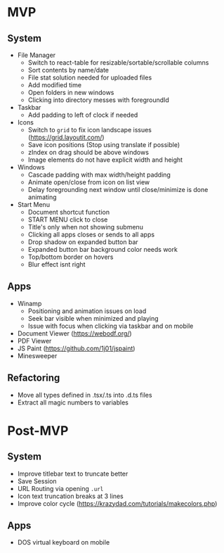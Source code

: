 # MVP

## System

- File Manager
  - Switch to react-table for resizable/sortable/scrollable columns
  - Sort contents by name/date
  - File stat solution needed for uploaded files
  - Add modified time
  - Open folders in new windows
  - Clicking into directory messes with foregroundId
- Taskbar
  - Add padding to left of clock if needed
- Icons
  - Switch to `grid` to fix icon landscape issues (https://grid.layoutit.com/)
  - Save icon positions (Stop using translate if possible)
  - zIndex on drag should be above windows
  - Image elements do not have explicit width and height
- Windows
  - Cascade padding with max width/height padding
  - Animate open/close from icon on list view
  - Delay foregrounding next window until close/minimize is done animating
- Start Menu
  - Document shortcut function
  - START MENU click to close
  - Title's only when not showing submenu
  - Clicking all apps closes or sends to all apps
  - Drop shadow on expanded button bar
  - Expanded button bar background color needs work
  - Top/bottom border on hovers
  - Blur effect isnt right

## Apps

- Winamp
  - Positioning and animation issues on load
  - Seek bar visible when minimized and playing
  - Issue with focus when clicking via taskbar and on mobile
- Document Viewer (https://webodf.org/)
- PDF Viewer
- JS Paint (https://github.com/1j01/jspaint)
- Minesweeper

## Refactoring

- Move all types defined in .tsx/.ts into .d.ts files
- Extract all magic numbers to variables

# Post-MVP

## System

- Improve titlebar text to truncate better
- Save Session
- URL Routing via opening `.url`
- Icon text truncation breaks at 3 lines
- Improve color cycle (https://krazydad.com/tutorials/makecolors.php)

## Apps

- DOS virtual keyboard on mobile
